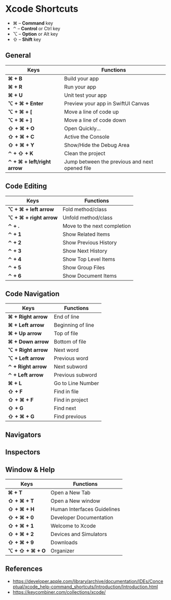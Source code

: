 # Xcode Shortcuts

- ⌘ – **Command** key
- ⌃ – **Control** or Ctrl key
- ⌥ – **Option** or Alt key
- ⇧ – **Shift** key

## General

| Keys                         | Functions                                      |
| ---------------------------- | ---------------------------------------------- |
| **⌘ + B**                    | Build your app                                 |
| **⌘ + R**                    | Run your app                                   |
| **⌘ + U**                    | Unit test your app                             |
| **⌥ + ⌘ + Enter**            | Preview your app in SwiftUI Canvas             |
| **⌥ + ⌘ + [**                | Move a line of code up                         |
| **⌥ + ⌘ + ]**                | Move a line of code down                       |
| **⇧ + ⌘ + O**                | Open Quickly...                                |
| **⇧ + ⌘ + C**                | Active the Console                             |
| **⇧ + ⌘ + Y**                | Show/Hide the Debug Area                       |
| **⌃ + ⇧ + K**                | Clean the project                              |
| **⌃ + ⌘ + left/right arrow** | Jump between the previous and next opened file |

## Code Editing

| Keys                    | Functions                   |
| ----------------------- | --------------------------- |
| **⌥ + ⌘ + left arrow**  | Fold method/class           |
| **⌥ + ⌘ + right arrow** | Unfold method/class         |
| **⌃ + .**               | Move to the next completion |
| **⌃ + 1**               | Show Related Items          |
| **⌃ + 2**               | Show Previous History       |
| **⌃ + 3**               | Show Next History           |
| **⌃ + 4**               | Show Top Level Items        |
| **⌃ + 5**               | Show Group Files            |
| **⌃ + 6**               | Show Document Items         |

## Code Navigation

| Keys                | Functions         |
| ------------------- | ----------------- |
| **⌘ + Right arrow** | End of line       |
| **⌘ + Left arrow**  | Beginning of line |
| **⌘ + Up arrow**    | Top of file       |
| **⌘ + Down arrow**  | Bottom of file    |
| **⌥ + Right arrow** | Next word         |
| **⌥ + Left arrow**  | Previous word     |
| **⌃ + Right arrow** | Next subword      |
| **⌃ + Left arrow**  | Previous subword  |
| **⌘ + L**           | Go to Line Number |
| **⇧ + F**           | Find in file      |
| **⇧ + ⌘ + F**       | Find in project   |
| **⇧ + G**           | Find next         |
| **⇧ + ⌘ + G**       | Find previous     |

## Navigators

## Inspectors

## Window & Help

| Keys              | Functions                   |
| ----------------- | --------------------------- |
| **⌘ + T**         | Open a New Tab              |
| **⇧ + ⌘ + T**     | Open a New window           |
| **⇧ + ⌘ + H**     | Human Interfaces Guidelines |
| **⇧ + ⌘ + 0**     | Developer Documentation     |
| **⇧ + ⌘ + 1**     | Welcome to Xcode            |
| **⇧ + ⌘ + 2**     | Devices and Simulators      |
| **⇧ + ⌘ + 9**     | Downloads                   |
| **⌥ + ⇧ + ⌘ + O** | Organizer                   |

## References

- <https://developer.apple.com/library/archive/documentation/IDEs/Conceptual/xcode_help-command_shortcuts/Introduction/Introduction.html>
- <https://keycombiner.com/collections/xcode/>

